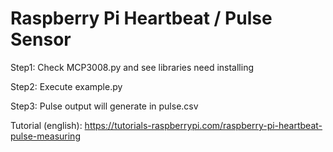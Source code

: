 # Raspberry Pi Heartbeat / Pulse Sensor

Step1: Check MCP3008.py and see libraries need installing

Step2: Execute example.py

Step3: Pulse output will generate in pulse.csv

Tutorial (english): https://tutorials-raspberrypi.com/raspberry-pi-heartbeat-pulse-measuring

